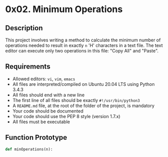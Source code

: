 # 0x02. Minimum Operations

## Description

This project involves writing a method to calculate the minimum number of operations needed to result in exactly `n` 'H' characters in a text file. The text editor can execute only two operations in this file: "Copy All" and "Paste".

## Requirements

- Allowed editors: `vi`, `vim`, `emacs`
- All files are interpreted/compiled on Ubuntu 20.04 LTS using Python 3.4.3
- All files should end with a new line
- The first line of all files should be exactly `#!/usr/bin/python3`
- A `README.md` file, at the root of the folder of the project, is mandatory
- Your code should be documented
- Your code should use the PEP 8 style (version 1.7.x)
- All files must be executable

## Function Prototype

```python
def minOperations(n):


